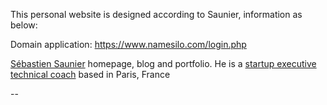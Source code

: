 This personal website is designed according to Saunier, information as below:

Domain application: https://www.namesilo.com/login.php

[Sébastien Saunier](http://sebastien.saunier.me) homepage, blog and portfolio. He is a [startup executive technical coach](http://sebastien.saunier.me) based in Paris, France

--



